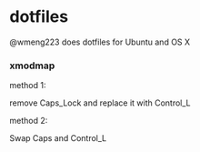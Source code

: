 # dotfiles
@wmeng223 does dotfiles for Ubuntu and OS X


### xmodmap 

method 1:

remove Caps_Lock  and replace it with Control_L

method 2: 

Swap Caps and Control_L 